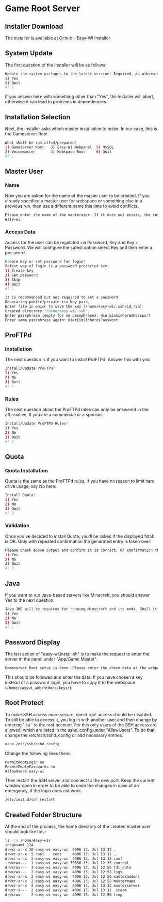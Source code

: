 # Game Root Server

## Installer Download

The installer is available at [Github - Easy-WI Installer](https://github.com/easy-wi/installer)

## System Update

The first question of the installer will be as follows:

```sh
Update the system packages to the latest version? Required, as otherwise dependencies might brake!
1) Yes
2) Quit
#? 1
```

If you answer here with something other than "Yes", the installer will abort, otherwise it can lead to problems in dependencies.

## Installation Selection

Next, the installer asks which master installation to make. In our case, this is the Gameserver Root.

```sh
What shall be installed/prepared?
1) Gameserver Root   3) Easy-WI Webpanel  5) MySQL
2) Voicemaster       4) Webspace Root     6) Quit
#? 1
```

## Master User

### Name

Now you are asked for the name of the master user to be created. If you already specified a master user for webspace or something else in a previous run, then use a different name this time to avoid conflicts.

```sh
Please enter the name of the masteruser. If it does not exists, the installer will create it.
easy-wi
```

### Access Data

Access for the user can be regulated via Password, Key and Key + Password. We will configure the safest option select Key and then enter a password.

```sh
Create key or set password for login?
Safest way of login is a password protected key.
1) Create key
2) Set password
3) Skip
4) Quit
#? 1

It is recommended but not required to set a password
Generating public/private rsa key pair.
Enter file in which to save the key (/home/easy-wi/.ssh/id_rsa):
Created directory '/home/easy-wi/.ssh'.
Enter passphrase (empty for no passphrase): HierEinSicheresPasswort
Enter same passphrase again: HierEinSicheresPasswort
```

## ProFTPd

### Installation

The next question is if you want to install ProFTPd. Answer this with yes:

```sh
Install/Update ProFTPD?
1) Yes
2) No
3) Quit
#? 1
```

### Rules

The next question about the ProFTPd rules can only be answered in the affirmative, if you are a commercial or a sponsor.

```sh
Install/Update ProFTPD Rules?
1) Yes
2) No
3) Quit
#? 2
```

## Quota

### Quota Installation

Quota is the same as the ProFTPd rules. If you have no reason to limit hard drive usage, say No here:

```sh
Install Quota?
1) Yes
2) No
3) Quit
#? 2
```

### Validation

Once you've decided to install Quota, you'll be asked if the displayed fstab is OK. Only with repeated confirmation the generated entry is taken over:

```sh
Please check above output and confirm it is correct. On confirmation the current /etc/fstab will be replaced in order to activate Quotas!
1) Yes
2) No
3) Quit
#? 1
```

## Java

If you want to run Java-based servers like Minecraft, you should answer Yes to the next question:

```sh
Java JRE will be required for running Minecraft and its mods. Shall it be installed?
1) Yes
2) No
3) Quit
#? 1
```

## Password Display

The last action of "easy-wi.install.sh" is to make the request to enter the server in the panel under "App/Game Master":

```sh
Gameserver Root setup is done. Please enter the above data at the webpanel at "App/Game Master > Overview > Add".
```

This should be followed and enter the data. If you have chosen a key instead of a password login, you have to copy it to the webspace (```/home/easywi_web/htdocs/keys/```).

## Root Protect

To make SSH access more secure, direct root access should be disabled. To still be able to access it, you log in with another user and then change by entering ' su ' to the root account. For this only users of the SSH access are allowed, which are listed in the sshd_config under "AllowUsers". To do that, change the /etc/ssh/sshd_config or add necessary entries.

```sh
nano /etc/ssh/sshd_config
```

Change the following lines there:

```sh
PermitRootLogin no
PermitEmptyPasswords no
AllowUsers easy-wi
```

Then restart the SSH server and connect to the new port. Keep the current window open in order to be able to undo the changes in case of an emergency, if the login does not work.

```sh
/etc/init.d/ssh restart
```

## Created Folder Structure

At the end of the process, the home directory of the created master user should look like this:

```sh
ls -la /home/easy-wi/
insgesamt 124
drwxr-xr-x 10 easy-wi easy-wi  4096 13. Jul 13:12 .
drwxr-xr-x  5 root    root     4096 13. Jul 13:12 ..
drwxr-xr-x  2 easy-wi easy-wi  4096 13. Jul 13:12 conf
-rwxrwx---  1 easy-wi easy-wi 79656 13. Jul 12:35 control
drwxrwx---  3 easy-wi easy-wi  4096 13. Jul 12:56 fdl_data
drwxrwx---  2 easy-wi easy-wi  4096 13. Jul 12:56 logs
drwxr-xr-x  2 easy-wi easy-wi  4096 13. Jul 12:56 masteraddons
drwxr-xr-x  2 easy-wi easy-wi  4096 13. Jul 12:56 mastermaps
drwxr-xr-x  2 easy-wi easy-wi  4096 13. Jul 13:12 masterserver
drwxr-x---  2 easy-wi easy-wi  4096 13. Jul 13:12 .steam
drwxrwx---  2 easy-wi easy-wi  4096 13. Jul 12:56 temp
```
